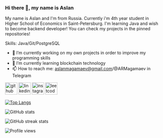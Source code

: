 ### Hi there 👋, my name is Aslan
My name is Aslan and I'm from Russia. Currently i'm 4th year student in Higher School of Economics in Saint-Petersburg. I'm learning Java and wish to become backend developer! You can check my projects in the pinned repositories! 

Skills: Java/Git/PostgreSQL

- 🔭 I’m currently working on my own projects in order to improve my programming skills 
- 🌱 I’m currently learning blockchain technology 
- 📫 How to reach me: aslanmagamaev@gmail.com/@ARMagamaev in Telegram 



[<img src='https://cdn.jsdelivr.net/npm/simple-icons@3.0.1/icons/github.svg' alt='github' height='40'>](https://github.com/Aslan2500)  [<img src='https://cdn.jsdelivr.net/npm/simple-icons@3.0.1/icons/linkedin.svg' alt='linkedin' height='40'>](https://www.linkedin.com/in/aslan-magamaev-40773b228/)  [<img src='https://cdn.jsdelivr.net/npm/simple-icons@3.0.1/icons/instagram.svg' alt='instagram' height='40'>](https://www.instagram.com/qojcva/)  [<img src='https://cdn.jsdelivr.net/npm/simple-icons@3.0.1/icons/leetcode.svg' alt='leetcode' height='40'>](https://leetcode.com/Aslan_2500/)  

[![Top Langs](https://github-readme-stats.vercel.app/api/top-langs/?username=Aslan2500)](https://github.com/anuraghazra/github-readme-stats)

![GitHub stats](https://github-readme-stats.vercel.app/api?username=Aslan2500&show_icons=true)  

![GitHub streak stats](https://github-readme-streak-stats.herokuapp.com/?user=Aslan2500)

![Profile views](https://gpvc.arturio.dev/asfafafqw)  
